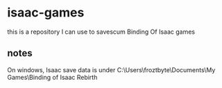 # isaac-games
this is a repository I can use to savescum Binding Of Isaac games

notes
-----

On windows, Isaac save data is under C:\Users\froztbyte\Documents\My Games\Binding of Isaac Rebirth
